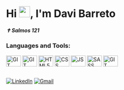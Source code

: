 

<h1>Hi <img src="https://raw.githubusercontent.com/kaueMarques/kaueMarques/master/hi.gif" height="30px">, I'm Davi Barreto</h1>

<h5>✝ Salmos 121 <h5>
<h3>Languages and Tools:</h3>

<div style="display: inline_block">
  <img align="center" alt="GIT" height="30" width="40"  src="https://cdn.jsdelivr.net/gh/devicons/devicon@latest/icons/nodejs/nodejs-original-wordmark.svg" />
  <img align="center" alt="GIT" height="30" width="40"  src="https://cdn.jsdelivr.net/gh/devicons/devicon@latest/icons/react/react-original.svg" />
 <img align="center" alt="HTML5" height="30" width="40"  src="https://cdn.jsdelivr.net/gh/devicons/devicon@latest/icons/html5/html5-original-wordmark.svg"  /> 
 <img align="center" alt="CSS" height="30" width="40"  src="https://cdn.jsdelivr.net/gh/devicons/devicon@latest/icons/css3/css3-original-wordmark.svg"  />
 <img align="center" alt="JS" height="30" width="40"  src="https://cdn.jsdelivr.net/gh/devicons/devicon@latest/icons/javascript/javascript-original.svg" />
 <img align="center" alt="SASS" height="30" width="40"  src="https://cdn.jsdelivr.net/gh/devicons/devicon@latest/icons/sass/sass-original.svg" />
 <img align="center" alt="GIT" height="30" width="40"  src="https://cdn.jsdelivr.net/gh/devicons/devicon@latest/icons/git/git-original-wordmark.svg" />

 
</div>

</br>

[![LinkedIn](https://img.shields.io/badge/LinkedIn-Blue?style=for-the-badge&logo=linkedin&logoColor=white&color=007bff)](https://www.linkedin.com/in/davibarreto-dev/)
[![Gmail](https://img.shields.io/badge/Gmail-Blue?style=for-the-badge&logo=gmail&logoColor=white&color=007bff)](mailto:davibarretojkda@gmail.com)
<!---
DaviBarretto/DaviBarretto is a ✨ special ✨ repository because its `README.md` (this file) appears on your GitHub profile.
You can click the Preview link to take a look at your changes.
--->
